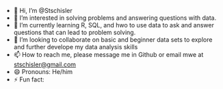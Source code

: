 - 👋 Hi, I’m @Stschisler
- 👀 I’m interested in solving problems and answering questions with data.
- 🌱 I’m currently learning R, SQL, and hwo to use data to ask and answer questions that can lead to problem solving.
- 💞️ I’m looking to collaborate on basic and beginner data sets to explore and further develope my data analysis skills
- 📫 How to reach me, please message me in Github or email mwe at stschisler@gmail.com
- 😄 Pronouns: He/him
- ⚡ Fun fact: 

<!---
Stschisler/Stschisler is a ✨ special ✨ repository because its `README.md` (this file) appears on your GitHub profile.
You can click the Preview link to take a look at your changes.
--->
